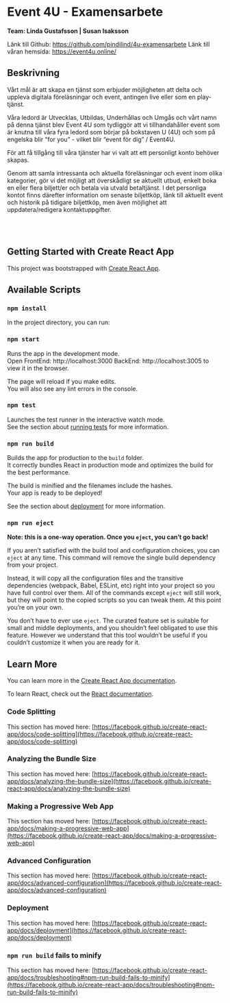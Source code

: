 # Event 4U - Examensarbete<br>

**Team: Linda Gustafsson | Susan Isaksson**

Länk till Github: https://github.com/pindilind/4u-examensarbete
Länk till våran hemsida: https://event4u.online/

## Beskrivning<br>
Vårt mål är att skapa en tjänst som erbjuder möjligheten att delta och uppleva digitala föreläsningar och event, antingen live eller som en play-tjänst.  

Våra ledord är Utvecklas, Utbildas, Underhållas och Umgås och vårt namn på denna tjänst blev Event 4U som tydliggör att vi tillhandahåller event som är knutna till våra fyra ledord som börjar på bokstaven U (4U) och som på engelska blir “for you” - vilket blir “event för dig” / Event4U. 

För att få tillgång till våra tjänster har vi valt att ett personligt konto behöver skapas. 

Genom att samla intressanta och aktuella föreläsningar och event inom olika kategorier, gör vi det möjligt att överskådligt se aktuellt utbud, enkelt boka en eller flera biljett/er och betala via utvald betaltjänst. I det personliga kontot finns därefter information om senaste biljettköp, länk till aktuellt event och historik på tidigare biljettköp, men även möjlighet att uppdatera/redigera kontaktuppgifter.

<br><br>
## Getting Started with Create React App

This project was bootstrapped with [Create React App](https://github.com/facebook/create-react-app).

## Available Scripts

### `npm install`

In the project directory, you can run:

### `npm start`

Runs the app in the development mode.\
Open FrontEnd: http://localhost:3000
BackEnd: http://localhost:3005 to view it in the browser.

The page will reload if you make edits.\
You will also see any lint errors in the console.

### `npm test`

Launches the test runner in the interactive watch mode.\
See the section about [running tests](https://facebook.github.io/create-react-app/docs/running-tests) for more information.

### `npm run build`

Builds the app for production to the `build` folder.\
It correctly bundles React in production mode and optimizes the build for the best performance.

The build is minified and the filenames include the hashes.\
Your app is ready to be deployed!

See the section about [deployment](https://facebook.github.io/create-react-app/docs/deployment) for more information.

### `npm run eject`

**Note: this is a one-way operation. Once you `eject`, you can’t go back!**

If you aren’t satisfied with the build tool and configuration choices, you can `eject` at any time. This command will remove the single build dependency from your project.

Instead, it will copy all the configuration files and the transitive dependencies (webpack, Babel, ESLint, etc) right into your project so you have full control over them. All of the commands except `eject` will still work, but they will point to the copied scripts so you can tweak them. At this point you’re on your own.

You don’t have to ever use `eject`. The curated feature set is suitable for small and middle deployments, and you shouldn’t feel obligated to use this feature. However we understand that this tool wouldn’t be useful if you couldn’t customize it when you are ready for it.

## Learn More

You can learn more in the [Create React App documentation](https://facebook.github.io/create-react-app/docs/getting-started).

To learn React, check out the [React documentation](https://reactjs.org/).

### Code Splitting

This section has moved here: [https://facebook.github.io/create-react-app/docs/code-splitting](https://facebook.github.io/create-react-app/docs/code-splitting)

### Analyzing the Bundle Size

This section has moved here: [https://facebook.github.io/create-react-app/docs/analyzing-the-bundle-size](https://facebook.github.io/create-react-app/docs/analyzing-the-bundle-size)

### Making a Progressive Web App

This section has moved here: [https://facebook.github.io/create-react-app/docs/making-a-progressive-web-app](https://facebook.github.io/create-react-app/docs/making-a-progressive-web-app)

### Advanced Configuration

This section has moved here: [https://facebook.github.io/create-react-app/docs/advanced-configuration](https://facebook.github.io/create-react-app/docs/advanced-configuration)

### Deployment

This section has moved here: [https://facebook.github.io/create-react-app/docs/deployment](https://facebook.github.io/create-react-app/docs/deployment)

### `npm run build` fails to minify

This section has moved here: [https://facebook.github.io/create-react-app/docs/troubleshooting#npm-run-build-fails-to-minify](https://facebook.github.io/create-react-app/docs/troubleshooting#npm-run-build-fails-to-minify)
